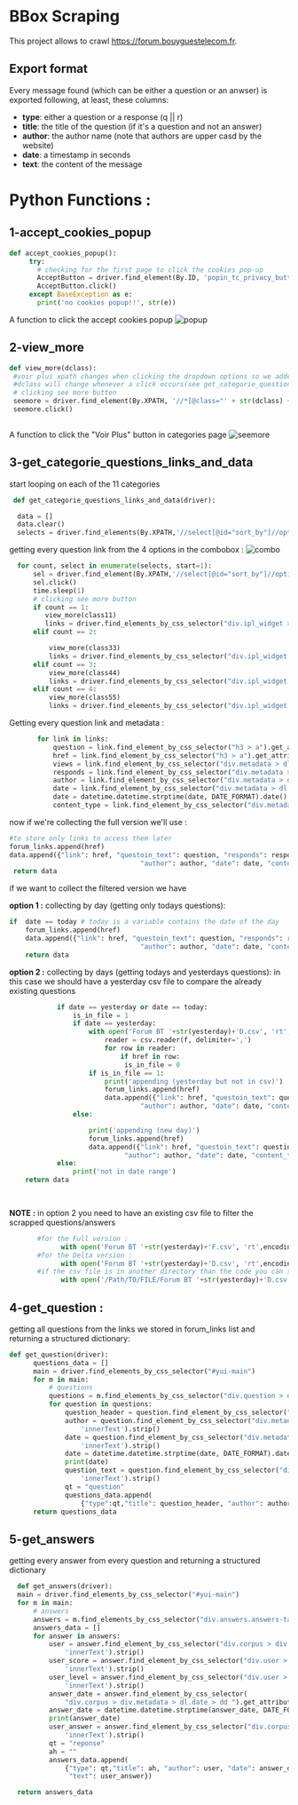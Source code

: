 # BBox Scraping

This project allows to crawl <https://forum.bouyguestelecom.fr>.
## Export format

Every message found (which can be either a question or an anwser) is exported following, at least, these columns:

 * **type**: either a question or a response (q || r)
 * **title**: the title of the question (if it's a question and not an answer)
 * **author**: the author name (note that authors are upper casd by the website)
 * **date**: a timestamp in seconds
 * **text**: the content of the message
# Python Functions : 

## 1-accept_cookies_popup
   ```python
   def accept_cookies_popup():
        try:
          # checking for the first page to click the cookies pop-up
          AcceptButton = driver.find_element(By.ID, 'popin_tc_privacy_button_3')
          AcceptButton.click()
        except BaseException as e:
          print('no cookies popup!!', str(e))
  ```
  A function to click the accept cookies popup
  ![popup](https://user-images.githubusercontent.com/59144753/146229545-6054692b-370d-4c5a-a9a5-dd10a91f0302.PNG)
## 2-view_more
   ```python
   def view_more(dclass):
    #voir plus xpath changes when clicking the dropdown options so we added  the paramater dclass
    #dclass will change whenever a click occurs(see get_categorie_questions_links_and_data )
    # clicking see more button
    seemore = driver.find_element(By.XPATH, '//*[@class="' + str(dclass) + '"]/div[2]/div[2]/div/a')
    seemore.click()
    
  ```
  A function to click the "Voir Plus" button in categories page
  ![seemore](https://user-images.githubusercontent.com/59144753/146230725-8d1c0618-8550-4b76-9a8f-21debac401ab.PNG)
  
  ## 3-get_categorie_questions_links_and_data
  start looping on each of the 11 categories
  ```python
   def get_categorie_questions_links_and_data(driver):

    data = []
    data.clear()
    selects = driver.find_elements(By.XPATH,'//select[@id="sort_by"]//option')
  ```
  getting every question link from the 4 options in the  combobox  :
  ![combo](https://user-images.githubusercontent.com/59144753/146231942-d6ec2ea2-5cbf-4da7-95a2-b5e1f0e8ec13.PNG)
  ```python
    for count, select in enumerate(selects, start=1):
        sel = driver.find_element(By.XPATH,'//select[@id="sort_by"]//option['+str(count)+']')
        sel.click()
        time.sleep(1)
        # clicking see more button
        if count == 1:
           view_more(class11)
           links = driver.find_elements_by_css_selector("div.ipl_widget > div.module.even-or-odd.admin_stamped.wf-see-more-widget > div.bd > div.b > ul > li.questions-content > div.question > div.corpus ")
        elif count == 2:

            view_more(class33)
            links = driver.find_elements_by_css_selector("div.ipl_widget > div.module.even-or-odd.created_at.wf-see-more-widget > div.bd > div.b > ul > li.questions-content > div.question > div.corpus ")
        elif count == 3:
            view_more(class44)
            links = driver.find_elements_by_css_selector("div.ipl_widget > div.module.even-or-odd.order_asc.wf-see-more-widget > div.bd > div.b > ul > li.questions-content > div.question > div.corpus ")
        elif count == 4:
            view_more(class55)
            links = driver.find_elements_by_css_selector("div.ipl_widget > div.module.even-or-odd.hits_count.wf-see-more-widget > div.bd > div.b > ul > li.questions-content > div.question > div.corpus ")
 ```
 Getting every question link and metadata : 
 ```python
        for link in links:
            question = link.find_element_by_css_selector("h3 > a").get_attribute('innerText').strip()
            href = link.find_element_by_css_selector("h3 > a").get_attribute("href")
            views = link.find_element_by_css_selector("div.metadata > dl.hits > dd").get_attribute('innerText').strip()
            responds = link.find_element_by_css_selector("div.metadata > dl.answer-count > dd").get_attribute('innerText').strip()
            author = link.find_element_by_css_selector("div.metadata > dl.author-name > dd").get_attribute('innerText').strip()
            date = link.find_element_by_css_selector("div.metadata > dl.date > dd").get_attribute('innerText').strip()
            date = datetime.datetime.strptime(date, DATE_FORMAT).date()
            content_type = link.find_element_by_css_selector("div.metadata > dl.content-type > dd").get_attribute('innerText').strip()
```
now if we're collecting the full version we'll use : 
```python
#to store only links to access them later
forum_links.append(href)
data.append({"link": href, "questoin_text": question, "responds": responds, "views": views,
                                 "author": author, "date": date, "content_type": content_type, })
 return data
```
if we want to collect the filtered version we have 

**option 1 :** collecting by day (getting only todays questions): 
```python
if  date == today # today is a variable contains the date of the day 
    forum_links.append(href)
    data.append({"link": href, "questoin_text": question, "responds": responds, "views": views,
                                 "author": author, "date": date, "content_type": content_type, })
    return data
```
**option 2 :** collecting by days (getting todays and yesterdays questions):
in this case we should have a yesterday csv file to compare the already existing questions  
```python
            if date == yesterday or date == today:
                is_in_file = 1
                if date == yesterday:
                    with open('Forum BT '+str(yesterday)+'D.csv', 'rt',encoding='utf8') as f:
                        reader = csv.reader(f, delimiter=',')
                        for row in reader:
                            if href in row:
                             is_in_file = 0
                    if is_in_file == 1:
                        print('appending (yesterday but not in csv)')
                        forum_links.append(href)
                        data.append({"link": href, "questoin_text": question, "responds": responds, "views": views,
                                 "author": author, "date": date, "content_type": content_type, })
                else:

                    print('appending (new day)')
                    forum_links.append(href)
                    data.append({"link": href, "questoin_text": question, "responds": responds, "views": views,
                             "author": author, "date": date, "content_type": content_type, })
            else:
                print('not in date range')
    return data

   
  ```
  **NOTE :** in option 2 you need to have an existing csv file to filter the scrapped questions/answers
  
  ```python
         #for the Full version : 
               with open('Forum BT '+str(yesterday)+'F.csv', 'rt',encoding='utf8') as f:     
         #for the Delta version : 
               with open('Forum BT '+str(yesterday)+'D.csv', 'rt',encoding='utf8') as f:
         #if the csv file is in another directory than the code you can specify the path to it : 
               with open('/Path/TO/FILE/Forum BT '+str(yesterday)+'D.csv', 'rt',encoding='utf8') as f:
  ```
         
  ## 4-get_question :
  getting all questions from the links we stored in forum_links list and returning a structured dictionary: 
  ```python
  def get_question(driver):
        questions_data = []
        main = driver.find_elements_by_css_selector("#yui-main")
        for m in main:
            # questions
            questions = m.find_elements_by_css_selector("div.question > div.corpus ")
            for question in questions:
                question_header = question.find_element_by_css_selector("h1 > a").get_attribute('innerText').strip()
                author = question.find_element_by_css_selector("div.metadata > dl.author-name > dd").get_attribute(
                    'innerText').strip()
                date = question.find_element_by_css_selector("div.metadata > dl.date > dd").get_attribute(
                    'innerText').strip()
                date = datetime.datetime.strptime(date, DATE_FORMAT).date()
                print(date)
                question_text = question.find_element_by_css_selector("div.body > div.body-bd").get_attribute(
                    'innerText').strip()
                qt = "question"
                questions_data.append(
                    {"type":qt,"title": question_header, "author": author, "date": date, "text": question_text})
        return questions_data
  ```
  ## 5-get_answers
  getting every answer from every question and returning a structured dictionary
  ```python
    def get_answers(driver):
    main = driver.find_elements_by_css_selector("#yui-main")
    for m in main:
        # answers
        answers = m.find_elements_by_css_selector("div.answers.answers-tab.tab > div.answer ")
        answers_data = []
        for answer in answers:
            user = answer.find_element_by_css_selector("div.corpus > div.metadata > dl.author-name > dd").get_attribute(
                'innerText').strip()
            user_score = answer.find_element_by_css_selector("div.user > dl.score > dd > strong").get_attribute(
                'innerText').strip()
            user_level = answer.find_element_by_css_selector("div.user > dl.level > dd").get_attribute(
                'innerText').strip()
            answer_date = answer.find_element_by_css_selector(
                "div.corpus > div.metadata > dl.date > dd ").get_attribute('innerText').strip()
            answer_date = datetime.datetime.strptime(answer_date, DATE_FORMAT).date()
            print(answer_date)
            user_answer = answer.find_element_by_css_selector("div.corpus > div.body > div.body-bd").get_attribute(
                'innerText').strip()
            qt = "reponse"
            ah = ""
            answers_data.append(
                {"type": qt,"title": ah, "author": user, "date": answer_date,
                 "text": user_answer})

    return answers_data
  ```
